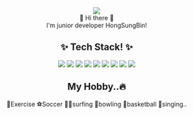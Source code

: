 <div align="center">
<img src="https://capsule-render.vercel.app/api?type=waving&color=auto&height=300&section=header&text=Hello%20World!&fontSize=90" />
</div>
<div align="center">
      👋  Hi there 👋 <br>
      I'm junior developer HongSungBin!
</div>
<div align="center">
       <h2> ✨ Tech Stack! ✨ </h2>
</div>
<div align="center">
      <img src="https://img.shields.io/badge/JavaScript-4B4B77?style=plastic&logo=javascript&logoColor=F7DF1E"/>
      <img src="https://img.shields.io/badge/HTML5-E34F26?style=plastic&logo=html5&logoColor=E34F26"/>
      <img src="https://img.shields.io/badge/CSS3-1572B6?style=plastic&logo=css3&logoColor=1572B6"/>
      <img src="https://img.shields.io/badge/Spring-6DB33F?style=plastic&logo=spring&logoColor=6DB33F"/>
      <img src="https://img.shields.io/badge/MySQL-4479A1?style=plastic&logo=mysql&logoColor=4479A1"/>
      <img src="https://img.shields.io/badge/Oracle-F80000?style=plastic&logo=oracle&logoColor=F80000"/>
      <img src="https://img.shields.io/badge/jQuery-0769AD?style=plastic&logo=jquery&logoColor=0769AD"/>
      <img src="https://img.shields.io/badge/Eclipse-2C2255?style=plastic&logo=eclipseide&logoColor=2C2255"/>
      <img src="https://img.shields.io/badge/Java-FFFFFF?style=plastic&logo=java&logoColor=FFFFFF"/>
</div>

<div align="center">
       <h2> My Hobby..🔥 </h2>
      <p>💪Exercise ⚽Soccer 🏄‍♂️surfing 🎳bowling 🏀basketball 🎤singing.. </p>
</div>




